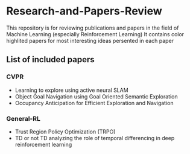 # Research-and-Papers-Review

This repository is for reviewing publications and papers in the field of Machine Learning (especially Reinforcement Learning)
It contains color highlited papers for most interesting ideas persented in each paper

## List of included papers
### **CVPR**
- Learning to explore using active neural SLAM
- Object Goal Navigation using Goal Oriented Semantic Exploration
- Occupancy Anticipation for Efficient Exploration and Navigation

### **General-RL**
- Trust Region Policy Optimization (TRPO)
- TD or not TD analyzing the role of temporal differencing in deep reinforcement learning
